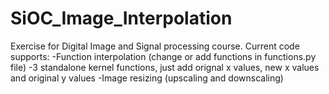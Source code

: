 ﻿# SiOC_Image_Interpolation
Exercise for Digital Image and Signal processing course. Current code supports:
-Function interpolation (change or add functions in functions.py file)
-3 standalone kernel functions, just add orignal x values, new x values and original y values
-Image resizing (upscaling and downscaling)

